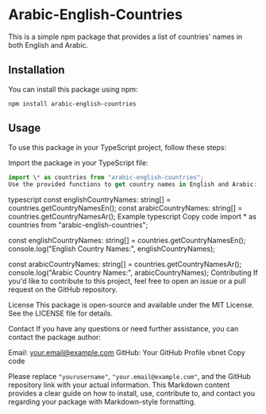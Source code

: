 # Arabic-English-Countries

This is a simple npm package that provides a list of countries' names in both English and Arabic.

## Installation

You can install this package using npm:

```shell
npm install arabic-english-countries
```

## Usage

To use this package in your TypeScript project, follow these steps:

Import the package in your TypeScript file:

```typescript
import \* as countries from "arabic-english-countries";
Use the provided functions to get country names in English and Arabic:
```

typescript
const englishCountryNames: string[] = countries.getCountryNamesEn();
const arabicCountryNames: string[] = countries.getCountryNamesAr();
Example
typescript
Copy code
import \* as countries from "arabic-english-countries";

const englishCountryNames: string[] = countries.getCountryNamesEn();
console.log("English Country Names:", englishCountryNames);

const arabicCountryNames: string[] = countries.getCountryNamesAr();
console.log("Arabic Country Names:", arabicCountryNames);
Contributing
If you'd like to contribute to this project, feel free to open an issue or a pull request on the GitHub repository.

License
This package is open-source and available under the MIT License. See the LICENSE file for details.

Contact
If you have any questions or need further assistance, you can contact the package author:

Email: your.email@example.com
GitHub: Your GitHub Profile
vbnet
Copy code

Please replace `"yourusername"`, `"your.email@example.com"`, and the GitHub repository link with your actual information. This Markdown content provides a clear guide on how to install, use, contribute to, and contact you regarding your package with Markdown-style formatting.
